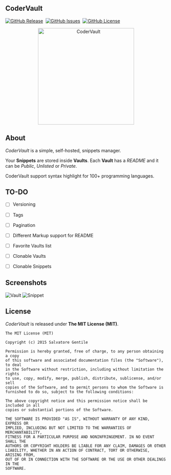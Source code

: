 CoderVault
----------
[![GitHub Release](https://img.shields.io/github/release/codervault/codervault.svg)]()&nbsp;
[![GitHub Issues](https://img.shields.io/github/issues/codervault/codervault.svg)]()&nbsp;
[![GitHub License](https://img.shields.io/github/license/codervault/codervault.svg)](#license)&nbsp;

<p align="center">
    <img width="300" src="https://rawgit.com/codervault/codervault/master/app/assets/images/logo.svg" alt="CoderVault">
</p>


About
-----
_CoderVault_ is a simple, self-hosted, snippets manager.

Your **Snippets** are stored inside **Vaults**. Each **Vault** has a _README_ and it can be _Public_, _Unlisted_ or _Private_.

CoderVault support syntax highlight for 100+ programming languages.


TO-DO
-----
- [ ] Versioning
- [ ] Tags
- [ ] Pagination
- [ ] Different Markup support for README
- [ ] Favorite Vaults list
- [ ] Clonable Vaults
- [ ] Clonable Snippets


Screenshots
-----------
![Vault](https://dl.dropboxusercontent.com/u/18322837/GitHub/codervault/vault.png)
![Snippet](https://dl.dropboxusercontent.com/u/18322837/GitHub/codervault/snippet.png)


License
-------
_CoderVault_ is released under **The MIT License (MIT)**.

    The MIT License (MIT)

    Copyright (c) 2015 Salvatore Gentile

    Permission is hereby granted, free of charge, to any person obtaining a copy
    of this software and associated documentation files (the "Software"), to deal
    in the Software without restriction, including without limitation the rights
    to use, copy, modify, merge, publish, distribute, sublicense, and/or sell
    copies of the Software, and to permit persons to whom the Software is
    furnished to do so, subject to the following conditions:

    The above copyright notice and this permission notice shall be included in all
    copies or substantial portions of the Software.

    THE SOFTWARE IS PROVIDED "AS IS", WITHOUT WARRANTY OF ANY KIND, EXPRESS OR
    IMPLIED, INCLUDING BUT NOT LIMITED TO THE WARRANTIES OF MERCHANTABILITY,
    FITNESS FOR A PARTICULAR PURPOSE AND NONINFRINGEMENT. IN NO EVENT SHALL THE
    AUTHORS OR COPYRIGHT HOLDERS BE LIABLE FOR ANY CLAIM, DAMAGES OR OTHER
    LIABILITY, WHETHER IN AN ACTION OF CONTRACT, TORT OR OTHERWISE, ARISING FROM,
    OUT OF OR IN CONNECTION WITH THE SOFTWARE OR THE USE OR OTHER DEALINGS IN THE
    SOFTWARE.
